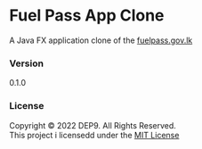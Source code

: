 # Fuel Pass App Clone

A Java FX application clone of the [fuelpass.gov.lk](https://fuelpass.gov.lk/https://fuelpass.gov.lk/)

### Version
0.1.0

### License 
Copyright &copy; 2022 DEP9. All Rights Reserved.<br>
This project i licensedd under the [MIT License](LICENSE.txt)